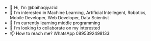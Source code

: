 - 👋 Hi, I’m @baihaqiyazid
- 👀 I’m interested in Machine Learning, Artificial Intellegent, Robotics, Mobile Developer, Web Developer, Data Scientist
- 🌱 I’m currently learning middle programming
- 💞️ I’m looking to collaborate on my interested
- 📫 How to reach me? WhatsApp 0895392498133

<!---
baihaqiyazid/baihaqiyazid is a ✨ special ✨ repository because its `README.md` (this file) appears on your GitHub profile.
You can click the Preview link to take a look at your changes.
--->
